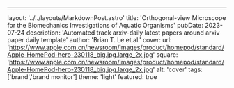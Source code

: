 ---layout: '../../layouts/MarkdownPost.astro'title: 'Orthogonal-view Microscope for the Biomechanics Investigations of Aquatic Organisms'pubDate: 2023-07-24description: 'Automated track arxiv-daily latest papers around arxiv paper daily template'author: 'Brian T. Le et.al.'cover:    url: 'https://www.apple.com.cn/newsroom/images/product/homepod/standard/Apple-HomePod-hero-230118_big.jpg.large_2x.jpg'    square: 'https://www.apple.com.cn/newsroom/images/product/homepod/standard/Apple-HomePod-hero-230118_big.jpg.large_2x.jpg'    alt: 'cover'tags: ['brand','brand monitor']theme: 'light'featured: true